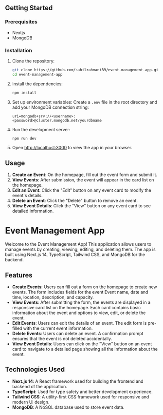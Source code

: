 

## Getting Started

### Prerequisites

- Nextjs
- MongoDB

### Installation

1. Clone the repository:
    ```bash
    git clone https://github.com/sahilrahmani89/event-management-app.git
    cd event-management-app
    ```

2. Install the dependencies:
    ```bash
    npm install
    ```

3. Set up environment variables:
    Create a `.env` file in the root directory and add your MongoDB connection string:
    ```env
    uri=mongodb+srv://<username>:<password>@cluster.mongodb.net/yourdbname
    ```

4. Run the development server:
    ```bash
    npm run dev
    ```

5. Open [http://localhost:3000](http://localhost:3000) to view the app in your browser.

## Usage

1. **Create an Event**: On the homepage, fill out the event form and submit it.
2. **View Events**: After submission, the event will appear in the card list on the homepage.
3. **Edit an Event**: Click the "Edit" button on any event card to modify the event's details.
4. **Delete an Event**: Click the "Delete" button to remove an event.
5. **View Event Details**: Click the "View" button on any event card to see detailed information.

# Event Management App

Welcome to the Event Management App! This application allows users to manage events by creating, viewing, editing, and deleting them. The app is built using Next.js 14, TypeScript, Tailwind CSS, and MongoDB for the backend.

## Features

- **Create Events**: Users can fill out a form on the homepage to create new events. The form includes fields for the event Event name, date and time, location, description, and capacity.
- **View Events**: After submitting the form, the events are displayed in a responsive card list on the homepage. Each card contains basic information about the event and options to view, edit, or delete the event.
- **Edit Events**: Users can edit the details of an event. The edit form is pre-filled with the current event information.
- **Delete Events**: Users can delete an event. A confirmation prompt ensures that the event is not deleted accidentally.
- **View Event Details**: Users can click on the "View" button on an event card to navigate to a detailed page showing all the information about the event.

## Technologies Used

- **Next.js 14**: A React framework used for building the frontend and backend of the application.
- **TypeScript**: Used for type safety and better development experience.
- **Tailwind CSS**: A utility-first CSS framework used for responsive and modern UI design.
- **MongoDB**: A NoSQL database used to store event data.




